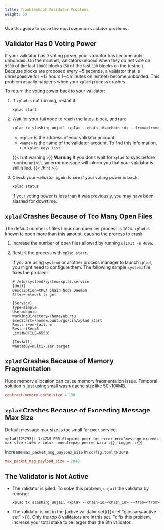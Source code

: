 ```yaml
---
title: Troubleshoot Validator Problems
weight: 60
---
```


Use this guide to solve the most common validator problems.

## Validator Has 0 Voting Power

If your validator has 0 voting power, your validator has become auto-unbonded. On the mainnet, validators unbond when they do not vote on `9500` of the last `10000` blocks (`50` of the last `100` blocks on the testnet). Because blocks are proposed every ~5 seconds, a validator that is unresponsive for ~13 hours (~4 minutes on testnet) become unbonded. This problem usually happens when your `xplad` process crashes.

To return the voting power back to your validator:

1. If `xplad` is not running, restart it:

   ```bash
   xplad start
   ```

1. Wait for your full node to reach the latest block, and run:

   ```bash
   xplad tx slashing unjail <xpla> --chain-id=<chain_id> --from=<from>
   ```

   - `<xpla>` is the address of your validator account.
   - `<name>` is the name of the validator account. To find this information, run `xplad keys list`.

   {{< hint warning >}}
   **Warning**
   If you don't wait for `xplad` to sync before running `unjail`, an error message will inform you that your validator is still jailed.
   {{< /hint >}}

1. Check your validator again to see if your voting power is back:

   ```bash
   xplad status
   ```

   If your voting power is less than it was previously, you may have been slashed for downtime.

## `xplad` Crashes Because of Too Many Open Files

The default number of files Linux can open per process is `1024`. `xplad` is known to open more than this amount, causing the process to crash.

1. Increase the number of open files allowed by running `ulimit -n 4096`.

2. Restart the process with `xplad start`.

   If you are using `systemd` or another process manager to launch `xplad`, you might need to configure them. The following  sample `systemd` file fixes the problem:

   ```systemd
   # /etc/systemd/system/xplad.service
   [Unit]
   Description=XPLA Chain Node Daemon
   After=network.target

   [Service]
   Type=simple
   User=ubuntu
   WorkingDirectory=/home/ubuntu
   ExecStart=/home/ubuntu/go/bin/xplad start
   Restart=on-failure
   RestartSec=3
   LimitNOFILE=65536

   [Install]
   WantedBy=multi-user.target
   ```

## `xplad` Crashes Because of Memory Fragmentation

Huge memory allocation can cause memory fragmentation issue. Temporal solution is just using small wasm cache size like 50~100MB.

```toml
contract-memory-cache-size = 100
```

## `xplad` Crashes Because of Exceeding Message Max Size

Default message max size is too small for peer service.

```
xplad[123793]: 1:47AM ERR Stopping peer for error err="message exceeds max size (1406 > 1034)" module=p2p peer={"Data":{},"Logger":{}}
```

Increase `max_packet_msg_payload_size` in `config.toml` to `2048`

```toml
max_packet_msg_payload_size = 2048
```

## The Validator is Not Active

- The validator is jailed. To solve this problem, `unjail` the validator by running:

    `xplad tx slashing unjail <xpla> --chain-id=<chain_id> --from=<from>`

- The validator is not in the [active validator set]({{< ref "glossary#active-set" >}}). Only the top 8 validators are in this set. To fix this problem, increase your total stake to be larger than the 8th validator.
